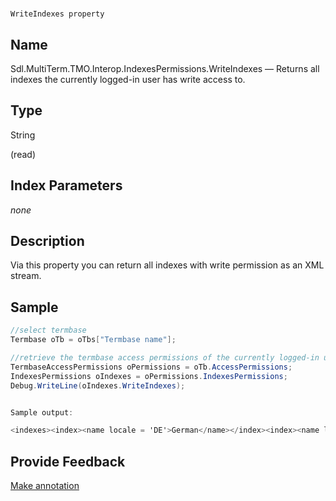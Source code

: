 

# 
    WriteIndexes property



## Name

Sdl.MultiTerm.TMO.Interop.IndexesPermissions.WriteIndexes —          Returns all indexes the currently logged-in user has write access to.



## Type

String

(read)



## Index Parameters
*none*


## Description



Via this property you can return all indexes with write permission as an XML stream.



## Sample


```cs
//select termbase
Termbase oTb = oTbs["Termbase name"];

//retrieve the termbase access permissions of the currently logged-in user
TermbaseAccessPermissions oPermissions = oTb.AccessPermissions;
IndexesPermissions oIndexes = oPermissions.IndexesPermissions;
Debug.WriteLine(oIndexes.WriteIndexes);


Sample output:

<indexes><index><name locale = 'DE'>German</name></index><index><name locale = 'EN'>English</name></index></indexes>
```



## Provide Feedback

[Make annotation](mailto:sdk-feedback@sdl.com&amp;subject=Reference%20for%20Sdl.MultiTerm.TMO.Interop.IndexesPermissions.WriteIndexes)

